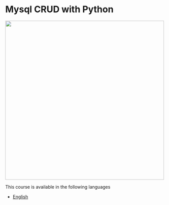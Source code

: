 # Mysql CRUD with Python

<img src="https://user-images.githubusercontent.com/3322836/213931970-e523f59c-424d-445b-99ba-b2e801d49b77.png" width=500>

This course is available in the following languages

- [English](./en)